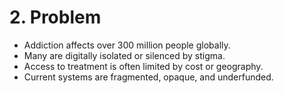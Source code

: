 # 2. Problem

* Addiction affects over 300 million people globally.
* Many are digitally isolated or silenced by stigma.
* Access to treatment is often limited by cost or geography.
* Current systems are fragmented, opaque, and underfunded.

